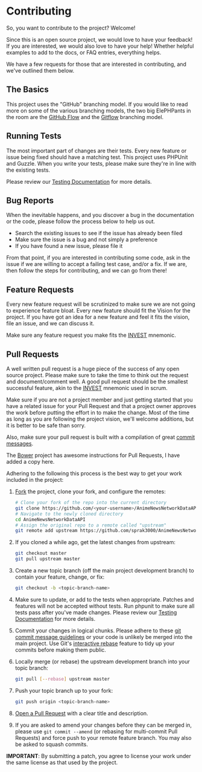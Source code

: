 # Contributing
So, you want to contribute to the project? Welcome!

Since this is an open source project, we would love to have your feedback! If you are interested, we would also love to
have your help! Whether helpful examples to add to the docs, or FAQ entries, everything helps.

We have a few requests for those that are interested in contributing, and we've outlined
them below.

## The Basics
This project uses the "GitHub" branching model. If you would like to read more on some of the various branching models,
the two big ElePHPants in the room are the [GitHub Flow](http://scottchacon.com/2011/08/31/github-flow.html) and the
[Gitflow](http://nvie.com/posts/a-successful-git-branching-model/) branching model.

## Running Tests
The most important part of changes are their tests. Every new feature or issue being fixed should have a matching test.
This project uses PHPUnit and Guzzle. When you write your tests, please make sure they're in line with the existing
tests.

Please review our [Testing Documentation](TESTING.md) for more details.

## <a name="bug-reports"></a>Bug Reports
When the inevitable happens, and you discover a bug in the documentation or the code, please follow the process below to
help us out.

* Search the existing issues to see if the issue has already been filed
* Make sure the issue is a bug and not simply a preference
* If you have found a new issue, please file it

From that point, if you are interested in contributing some code, ask in the issue if we are willing to accept a failing
test case, and/or a fix. If we are, then follow the steps for contributing, and we can go from there!

## <a name="feature-requests"></a>Feature Requests
Every new feature request will be scrutinized to make sure we are not going to experience feature bloat. Every new
feature should fit the Vision for the project. If you have got an idea for a new feature and feel it fits the
vision, file an issue, and we can discuss it.

Make sure any feature request you make fits the [INVEST](http://en.wikipedia.org/wiki/INVEST_(mnemonic)) mnemonic.

## <a name="pull-requests"></a>Pull Requests
A well written pull request is a huge piece of the success of any open source project. Please make sure to take the
time to think out the request and document/comment well. A good pull request should be the smallest successful
feature, akin to the [INVEST](http://en.wikipedia.org/wiki/INVEST_(mnemonic)) mnemonic used in scrum.

Make sure if you are not a project member and just getting started that you have a related issue for your Pull Request
and that a project owner approves the work before putting the effort in to make the change. Most of the time as long as
you are following the project vision, we'll welcome additions, but it is better to be safe than sorry.

Also, make sure your pull request is built with a compilation of great
[commit messages](http://tbaggery.com/2008/04/19/a-note-about-git-commit-messages.html).

The [Bower](https://github.com/bower/bower/blob/master/CONTRIBUTING.md) project has awesome instructions for Pull
Requests, I have added a copy here.

Adhering to the following this process is the best way to get your work included in the project:

1. [Fork](http://help.github.com/fork-a-repo/) the project, clone your fork, and configure the remotes:

   ```bash
   # Clone your fork of the repo into the current directory
   git clone https://github.com/<your-username>/AnimeNewsNetworkDataAPI
   # Navigate to the newly cloned directory
   cd AnimeNewsNetworkDataAPI
   # Assign the original repo to a remote called "upstream"
   git remote add upstream https://github.com/sprak3000/AnimeNewsNetworkDataAPI
   ```

2. If you cloned a while ago, get the latest changes from upstream:

   ```bash
   git checkout master
   git pull upstream master
   ```

3. Create a new topic branch (off the main project development branch) to
   contain your feature, change, or fix:

   ```bash
   git checkout -b <topic-branch-name>
   ```

4. Make sure to update, or add to the tests when appropriate. Patches and features will not be accepted without tests.
   Run phpunit to make sure all tests pass after you've made changes. Please review our
   [Testing Documentation](TESTING.md) for more details.

5. Commit your changes in logical chunks. Please adhere to these [git commit
   message guidelines](http://tbaggery.com/2008/04/19/a-note-about-git-commit-messages.html)
   or your code is unlikely be merged into the main project. Use Git's
   [interactive rebase](https://help.github.com/articles/interactive-rebase)
   feature to tidy up your commits before making them public.

6. Locally merge (or rebase) the upstream development branch into your topic branch:

   ```bash
   git pull [--rebase] upstream master
   ```

7. Push your topic branch up to your fork:

   ```bash
   git push origin <topic-branch-name>
   ```

8. [Open a Pull Request](https://help.github.com/articles/using-pull-requests/)
    with a clear title and description.

9. If you are asked to amend your changes before they can be merged in, please
   use `git commit --amend` (or rebasing for multi-commit Pull Requests) and
   force push to your remote feature branch. You may also be asked to squash
   commits.

**IMPORTANT**: By submitting a patch, you agree to license your work under the same license as that used by the project.
